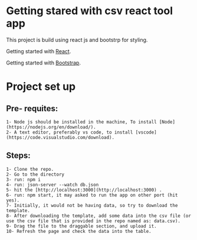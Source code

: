 # Getting stared with csv react tool app

This project is build using react js and bootstrp for styling.

Getting started with [React](https://reactjs.org/docs/getting-started.html).

Getting started with [Bootstrap](https://getbootstrap.com/docs/5.0/getting-started/introduction/).

# Project set up

## Pre- requites:
    1- Node js should be installed in the machine, To install [Node](https://nodejs.org/en/download/).
    2- A text editor, preferably vs code, to install [vscode](https://code.visualstudio.com/download).

## Steps:
    1- Clone the repo.
    2- Go to the directory
    3- run: npm i
    4- run: json-server --watch db.json
    5- hit the [http://localhost:3000](http://localhost:3000) .
    6- run: npm start, it may asked to run the app on other port (hit yes).
    7- Initially, it would not be having data, so try to download the template.
    8- After downloading the template, add some data into the csv file (or use the csv file that is provided in the repo named as: data.csv).
    9- Drag the file to the draggable section, and upload it.
    10- Refresh the page and check the data into the table.